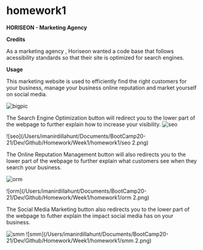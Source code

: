 # homework1

**HORISEON - Marketing Agency**


**Credits**

As a marketing agency , Horiseon wanted a code base that follows acessibility standards so that their site is optimized for search engines. 

**Usage**

This marketing website is used to efficiently find the right customers for your business, manage your business online reputation and market yourself on social media. 

![bigpic]()

The Search Engine Optimization button will redirect you to the lower part of the webpage to further explain how to increase your visibility. 
![seo](/Users/imanirdillahunt/Documents/BootCamp20-21/Dev/Github/Homework/Week1/homework1/seo1.png)

![seo](/Users/imanirdillahunt/Documents/BootCamp20-21/Dev/Github/Homework/Week1/homework1/seo 2.png)

The Online Reputation Management button will also redirects you to the lower part of the webpage to further explain what customers see when they search your business. 

![orm](/Users/imanirdillahunt/Documents/BootCamp20-21/Dev/Github/Homework/Week1/homework1/orm.png)

![orm](/Users/imanirdillahunt/Documents/BootCamp20-21/Dev/Github/Homework/Week1/homework1/orm 2.png)

The Social Media Marketing button also redirects you to the lower part of the webpage to futher explain the impact social media has on your business. 

![smm](/Users/imanirdillahunt/Documents/BootCamp20-21/Dev/Github/Homework/Week1/homework1/smm.png)
![smm](/Users/imanirdillahunt/Documents/BootCamp20-21/Dev/Github/Homework/Week1/homework1/smm 2.png)